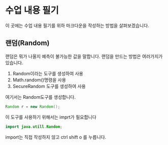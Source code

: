# 수업 내용 필기
이 곳에는 수업 내용 필기를 위하 마크다운을 작성하는 방법을 살펴보겠습니다.

## 랜덤(Random)

랜덤은 뭐가 나올지 예측이 불가능한 값을 말합니다.
랜덤을 만드는 방법은 여러가지가 있습니다.

1. Random이라는 도구를 생성하여 사용
2. Math.random()명령을 사용
3. SecureRandom 도구를 생성하여 사용

여기서는 Random도구를 생성합니다.

 ```java
 Random r = new Random();
 ```
 이 도구를 사용하기 위해서는 imprt가 필요합니다
  ```java
import java.utill.Random;
 ```
 import는 직접 작성하지 않고 ctrl shift o 를 누릅니다.
